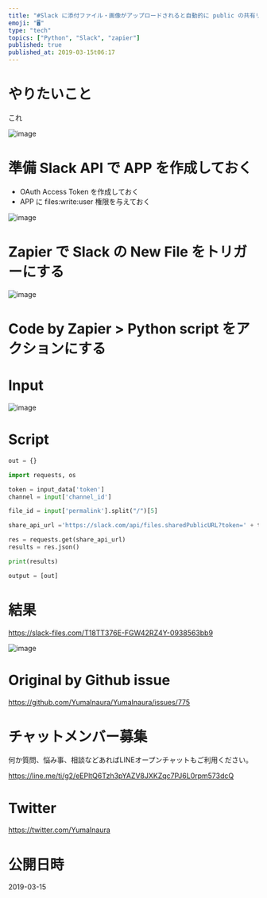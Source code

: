 ```yaml
---
title: "#Slack に添付ファイル・画像がアップロードされると自動的に public の共有リンクを作成する #python + #Zapier "
emoji: "🖥"
type: "tech"
topics: ["Python", "Slack", "zapier"]
published: true
published_at: 2019-03-15t06:17
---
```


# やりたいこと

これ

![image](https://user-images.githubusercontent.com/13635059/54342304-750ba880-467f-11e9-8dd2-f5ada6f23c2f.png)

# 準備 Slack API で APP を作成しておく

- OAuth Access Token を作成しておく
- APP に files:write:user 権限を与えておく

![image](https://user-images.githubusercontent.com/13635059/54342395-a8e6ce00-467f-11e9-994c-7aaac20477b2.png)

# Zapier で Slack の New File をトリガーにする

![image](https://user-images.githubusercontent.com/13635059/54342230-42fa4680-467f-11e9-86be-ef408db44703.png)

# Code by Zapier > Python script をアクションにする

# Input 

![image](https://user-images.githubusercontent.com/13635059/54342340-8ce32c80-467f-11e9-9a0a-520bd3f8d633.png)


# Script

```py
out = {}

import requests, os

token = input_data['token']
channel = input['channel_id']

file_id = input['permalink'].split("/")[5]

share_api_url ='https://slack.com/api/files.sharedPublicURL?token=' + token + '&file=' + file_id + '&pretty=1'

res = requests.get(share_api_url)
results = res.json()

print(results)

output = [out]
```

# 結果

https://slack-files.com/T18TT376E-FGW42RZ4Y-0938563bb9

![image](https://user-images.githubusercontent.com/13635059/54342549-18f55400-4680-11e9-955c-93f01682e0bb.png)


# Original by Github issue

https://github.com/YumaInaura/YumaInaura/issues/775








<!-- Update From Qiita API -->

# チャットメンバー募集


何か質問、悩み事、相談などあればLINEオープンチャットもご利用ください。

https://line.me/ti/g2/eEPltQ6Tzh3pYAZV8JXKZqc7PJ6L0rpm573dcQ





# Twitter


https://twitter.com/YumaInaura


<!-- Update From Qiita API -->



# 公開日時

2019-03-15
